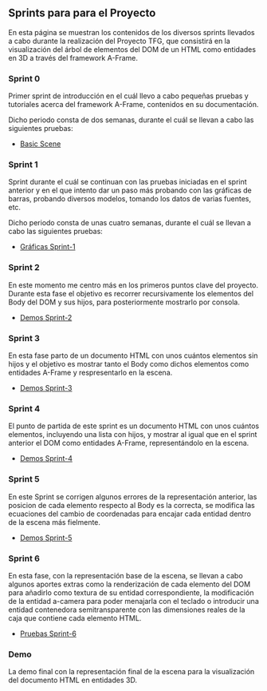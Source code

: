 ## Sprints para para el Proyecto

En esta página se muestran los contenidos de los diversos sprints llevados a cabo durante la realización del Proyecto TFG, que consistirá 
en la visualización del árbol de elementos del DOM de un HTML como entidades en 3D a través del framework A-Frame.

### Sprint 0

Primer sprint de introducción en el cuál llevo a cabo pequeñas pruebas y tutoriales acerca del framework A-Frame, contenidos en su documentación.

Dicho periodo consta de dos semanas, durante el cuál se llevan a cabo las siguientes pruebas:

* [Basic Scene](BasicScene2/README.md)


### Sprint 1

Sprint durante el cuál se continuan con las pruebas iniciadas en el sprint anterior y en el que intento dar un paso más probando con las gráficas de barras, probando diversos modelos, tomando los datos de varias fuentes, etc.

Dicho periodo consta de unas cuatro semanas, durante el cuál se llevan a cabo las siguientes pruebas:

* [Gráficas Sprint-1](Sprint1/README.md)


### Sprint 2

En este momento me centro más en los primeros puntos clave del proyecto. Durante esta fase el objetivo es recorrer recursivamente los elementos del Body del DOM y sus hijos, para posteriormente mostrarlo por consola. 

* [Demos Sprint-2](Sprint2/README.md)


### Sprint 3

En esta fase parto de un documento HTML con unos cuántos elementos sin hijos y el objetivo es mostrar tanto el Body como dichos elementos como entidades A-Frame y respresentarlo en la escena.

* [Demos Sprint-3](Sprint3/README.md)


### Sprint 4
El punto de partida de este sprint es un documento HTML con unos cuántos elementos, incluyendo una lista con hijos, y mostrar al igual que en el sprint anterior el DOM como entidades A-Frame, representándolo en la escena.

* [Demos Sprint-4](Sprint4/README.md)


### Sprint 5
En este Sprint se corrigen algunos errores de la representación anterior, las posicion de cada elemento respecto al Body es la correcta, se modifica las ecuaciones del cambio de coordenadas para encajar cada entidad dentro de la escena más fielmente.

* [Demos Sprint-5](Sprint5/README.md)


### Sprint 6
En esta fase, con la representación base de la escena, se llevan a cabo algunos aportes extras como la renderización de cada elemento del DOM para añadirlo como textura de su entidad correspondiente, la modificación de la entidad a-camera para poder menajarla con el teclado o introducir una entidad contenedora semitransparente con las dimensiones reales de la caja que contiene cada elemento HTML.

* [Pruebas Sprint-6](Sprint6_Pruebas/README.md)


### Demo

La demo final con la representación final de la escena para la visualización del documento HTML en entidades 3D.








